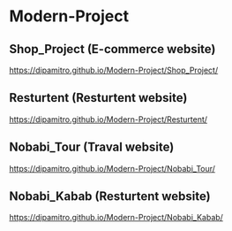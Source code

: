 # Modern-Project
 ## Shop_Project (E-commerce website)
https://dipamitro.github.io/Modern-Project/Shop_Project/
 ## Resturtent (Resturtent website)
https://dipamitro.github.io/Modern-Project/Resturtent/
 ## Nobabi_Tour (Traval website)
https://dipamitro.github.io/Modern-Project/Nobabi_Tour/
 ## Nobabi_Kabab (Resturtent website)
https://dipamitro.github.io/Modern-Project/Nobabi_Kabab/ 

